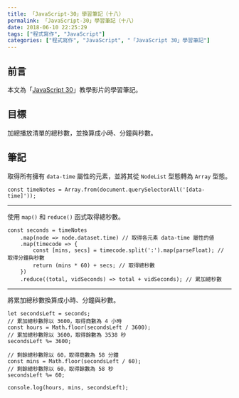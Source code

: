 ```yaml
---
title: 「JavaScript-30」學習筆記（十八）
permalink: 「JavaScript-30」學習筆記（十八）
date: 2018-06-10 22:25:29
tags: ["程式寫作", "JavaScript"]
categories: ["程式寫作", "JavaScript", "「JavaScript 30」學習筆記"]
---
```


## 前言
本文為「[JavaScript 30](https://javascript30.com/)」教學影片的學習筆記。

## 目標
加總播放清單的總秒數，並換算成小時、分鐘與秒數。

## 筆記
取得所有擁有 `data-time` 屬性的元素，並將其從 `NodeList` 型態轉為 `Array` 型態。
```JS
const timeNotes = Array.from(document.querySelectorAll('[data-time]'));
```
---
使用 `map()` 和 `reduce()` 函式取得總秒數。
```JS
const seconds = timeNotes
    .map(node => node.dataset.time) // 取得各元素 data-time 屬性的値
    .map(timecode => {
        const [mins, secs] = timecode.split(':').map(parseFloat); // 取得分鐘與秒數
        return (mins * 60) + secs; // 取得總秒數
    })
    .reduce((total, vidSeconds) => total + vidSeconds); // 累加總秒數
```
---
將累加總秒數換算成小時、分鐘與秒數。
```JS
let secondsLeft = seconds;
// 累加總秒數除以 3600，取得商數為 4 小時
const hours = Math.floor(secondsLeft / 3600);
// 累加總秒數除以 3600，取得餘數為 3538 秒
secondsLeft %= 3600;

// 剩餘總秒數除以 60，取得商數為 58 分鐘
const mins = Math.floor(secondsLeft / 60);
// 剩餘總秒數除以 60，取得餘數為 58 秒
secondsLeft %= 60;

console.log(hours, mins, secondsLeft);
```